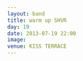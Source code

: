 ```yaml
---
layout: band
title: warm up SHVR
day: 19
date: 2013-07-19 22:00
image: 
venue: KISS TERRACE
---
```



